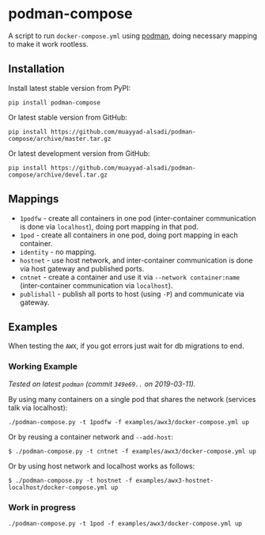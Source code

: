 # podman-compose

A script to run `docker-compose.yml` using [podman](https://podman.io/),
doing necessary mapping to make it work rootless.

## Installation

Install latest stable version from PyPI:

```
pip install podman-compose
```

Or latest stable version from GitHub:

```
pip install https://github.com/muayyad-alsadi/podman-compose/archive/master.tar.gz
```

Or latest development version from GitHub:

```
pip install https://github.com/muayyad-alsadi/podman-compose/archive/devel.tar.gz
```

## Mappings

* `1podfw` - create all containers in one pod (inter-container communication is done via `localhost`), doing port mapping in that pod.
* `1pod` - create all containers in one pod, doing port mapping in each container.
* `identity` - no mapping.
* `hostnet` - use host network, and inter-container communication is done via host gateway and published ports.
* `cntnet` - create a container and use it via `--network container:name` (inter-container communication via `localhost`).
* `publishall` - publish all ports to host (using `-P`) and communicate via gateway.

## Examples

When testing the `AWX`, if you got errors just wait for db migrations to end. 

### Working Example

*Tested on latest ``podman`` (commit `349e69..` on 2019-03-11).*

By using many containers on a single pod that shares the network (services talk 
via localhost):

```
./podman-compose.py -t 1podfw -f examples/awx3/docker-compose.yml up
```

Or by reusing a container network and `--add-host`:

```
$ ./podman-compose.py -t cntnet -f examples/awx3/docker-compose.yml up
```

Or by using host network and localhost works as follows:

```
$ ./podman-compose.py -t hostnet -f examples/awx3-hostnet-localhost/docker-compose.yml up
```

### Work in progress

```
./podman-compose.py -t 1pod -f examples/awx3/docker-compose.yml up
```
